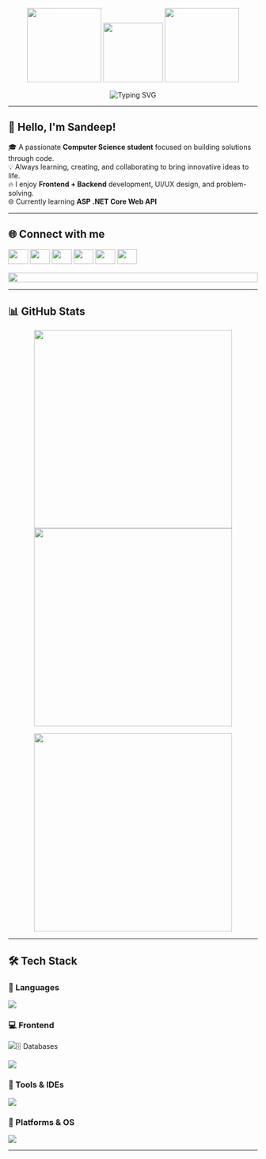 <!-- HEADER GIFS -->
<p align="center">
  <img src="https://user-images.githubusercontent.com/65187002/144930161-2f783401-8d27-4fdf-a2f7-cc0ba32f1f1f.gif" width="150"/>
  <img src="https://media.giphy.com/media/M9gbBd9nbDrOTu1Mqx/giphy.gif" width="120"/>
  <img src="https://user-images.githubusercontent.com/65187002/144930161-2f783401-8d27-4fdf-a2f7-cc0ba32f1f1f.gif" width="150"/>
</p>

<!-- TYPING SVG -->
<p align="center">
  <img src="https://readme-typing-svg.herokuapp.com?font=Fira+Code&weight=500&size=24&pause=1000&color=00FFFF&center=true&vCenter=true&width=435&lines=Code+is+Life+❤️;Active+Learner+%2F+Problem+Solver;Love+to+build+cool+stuff!;Let's+connect+and+collaborate!" alt="Typing SVG" />
</p>

---

## 👋 Hello, I'm Sandeep!

🎓 A passionate **Computer Science student** focused on building solutions through code.  
💡 Always learning, creating, and collaborating to bring innovative ideas to life.  
🔥 I enjoy **Frontend + Backend** development, UI/UX design, and problem-solving.  
🌐 Currently learning **ASP .NET Core Web API**

---

## 🌐 Connect with me

<p align="left">
  <a href="https://linkedin.com/in/sonseldeep" target="blank"><img src="https://raw.githubusercontent.com/rahuldkjain/github-profile-readme-generator/master/src/images/icons/Social/linked-in-alt.svg" height="30" width="40" /></a>
  <a href="https://fb.com/sonseldeep" target="blank"><img src="https://raw.githubusercontent.com/rahuldkjain/github-profile-readme-generator/master/src/images/icons/Social/facebook.svg" height="30" width="40" /></a>
  <a href="https://instagram.com/sonseldeep" target="blank"><img src="https://raw.githubusercontent.com/rahuldkjain/github-profile-readme-generator/master/src/images/icons/Social/instagram.svg" height="30" width="40" /></a>
  <a href="https://www.youtube.com/@sonseldeep" target="blank"><img src="https://raw.githubusercontent.com/rahuldkjain/github-profile-readme-generator/master/src/images/icons/Social/youtube.svg" height="30" width="40" /></a>
  <a href="https://www.hackerrank.com/sonseldeep_np" target="blank"><img src="https://raw.githubusercontent.com/rahuldkjain/github-profile-readme-generator/master/src/images/icons/Social/hackerrank.svg" height="30" width="40" /></a>
  <a href="https://www.leetcode.com/sonseldeep" target="blank"><img src="https://raw.githubusercontent.com/rahuldkjain/github-profile-readme-generator/master/src/images/icons/Social/leet-code.svg" height="30" width="40" /></a>
</p>

<img src="https://i.imgur.com/dBaSKWF.gif" height="20" width="100%">

---

## 📊 GitHub Stats

<p align="center">
  <img src="https://github-readme-stats.vercel.app/api?username=sonseldeep&show_icons=true&theme=radical" width="400"/>
  <img src="https://github-readme-streak-stats.herokuapp.com/?user=sonseldeep&theme=radical" width="400"/>
</p>

<p align="center">
  <img src="https://github-readme-stats.vercel.app/api/top-langs/?username=sonseldeep&layout=compact&theme=radical&langs_count=10" width="400"/>
</p>

---

## 🛠️ Tech Stack

### 🚀 Languages
<p>
  <img src="https://skillicons.dev/icons?i=cs,js" />
</p>

### 💻 Frontend
<p>
  <img src="https://skillicons.dev/icons?i=html,css,tailwind,react />
</p>

### 🗄️ Databases
<p>
  <img src="https://skillicons.dev/icons?i=mssql" />
</p>

### 🧰 Tools & IDEs
<p>
  <img src="https://skillicons.dev/icons?i=git,github,vscode,visualstudio,figma,notion,rider" />
</p>

### 🧠 Platforms & OS
<p>
  <img src="https://skillicons.dev/icons?i=linux,ubuntu,windows,idea" />
</p>

---
